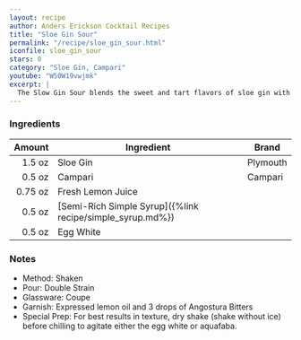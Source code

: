 ```yaml
---
layout: recipe
author: Anders Erickson Cocktail Recipes
title: "Sloe Gin Sour"
permalink: "/recipe/sloe_gin_sour.html"
iconfile: sloe_gin_sour
stars: 0
category: "Sloe Gin, Campari"
youtube: "W50W19vwjmk"
excerpt: |
  The Slow Gin Sour blends the sweet and tart flavors of sloe gin with the classic sour template.
---
```


### Ingredients

|  Amount | Ingredient                                                | Brand    |
| ------: | --------------------------------------------------------- | -------- |
|  1.5 oz | Sloe Gin                                                  | Plymouth |
|  0.5 oz | Campari                                                   | Campari  |
| 0.75 oz | Fresh Lemon Juice                                         |
|  0.5 oz | [Semi-Rich Simple Syrup]({%link recipe/simple_syrup.md%}) |
|  0.5 oz | Egg White                                                 |

### Notes

- Method: Shaken
- Pour: Double Strain
- Glassware: Coupe
- Garnish: Expressed lemon oil and 3 drops of Angostura Bitters
- Special Prep: For best results in texture, dry shake (shake without ice) before chilling to agitate either the egg white or aquafaba.
